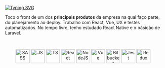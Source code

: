 [![Typing SVG](https://readme-typing-svg.demolab.com?font=Fira+Code&size=16&duration=2500&pause=1000&color=1E90FF&background=00000000&width=435&lines=Hello!+Welcome+to+my+projects+😁)](https://git.io/typing-svg)

Toco o front de um dos **principais produtos** da empresa na qual faço parte, do planejamento ao deploy. Trabalho com React, Vue, UX e testes automatizados. No tempo livre, tenho estudado React Native e o básicão de Laravel. 

<br/> 

<p align="center"> <img alt="SASS" height="45" src="https://cdn.jsdelivr.net/gh/devicons/devicon/icons/sass/sass-original.svg"/> <img alt="JS" height="45" src="https://cdn.jsdelivr.net/gh/devicons/devicon/icons/javascript/javascript-plain.svg"/> <img alt="TS" height="45" src="https://cdn.jsdelivr.net/gh/devicons/devicon/icons/typescript/typescript-original.svg"/> <img alt="React" height="45" src="https://cdn.jsdelivr.net/gh/devicons/devicon/icons/react/react-original.svg"/> <img alt="NodeJS" height="45" src="https://cdn.jsdelivr.net/gh/devicons/devicon/icons/nodejs/nodejs-original.svg"/> <img alt="Vue" height="45" src="https://cdn.jsdelivr.net/gh/devicons/devicon/icons/vuejs/vuejs-original.svg"/> <img alt="Bitbucket" height="45" src="https://cdn.jsdelivr.net/gh/devicons/devicon/icons/bitbucket/bitbucket-original.svg"/> <img alt="Jest" height="45" src="https://cdn.jsdelivr.net/gh/devicons/devicon/icons/jest/jest-plain.svg"/> <img alt="Redux" height="45" src="https://cdn.jsdelivr.net/gh/devicons/devicon/icons/redux/redux-original.svg"/> </p>
